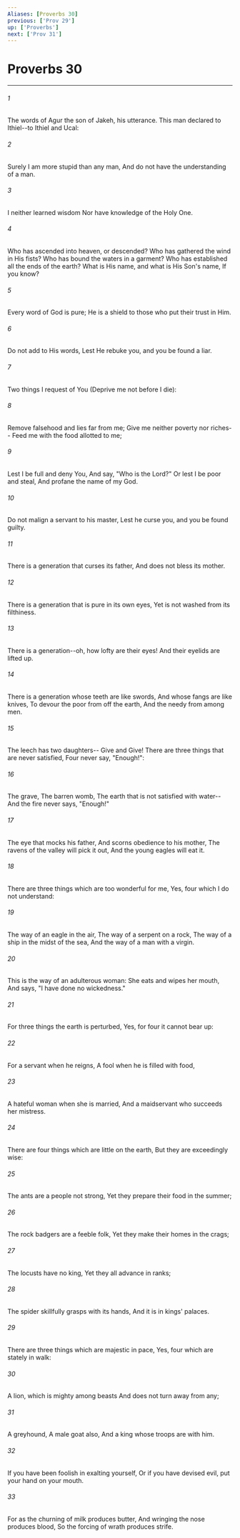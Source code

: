 ```yaml
---
Aliases: [Proverbs 30]
previous: ['Prov 29']
up: ['Proverbs']
next: ['Prov 31']
---
```

# Proverbs 30

***


###### 1 
The words of Agur the son of Jakeh, his utterance. This man declared to Ithiel--to Ithiel and Ucal: 

###### 2 
Surely I am more stupid than any man, And do not have the understanding of a man. 

###### 3 
I neither learned wisdom Nor have knowledge of the Holy One. 

###### 4 
Who has ascended into heaven, or descended? Who has gathered the wind in His fists? Who has bound the waters in a garment? Who has established all the ends of the earth? What is His name, and what is His Son's name, If you know? 

###### 5 
Every word of God is pure; He is a shield to those who put their trust in Him. 

###### 6 
Do not add to His words, Lest He rebuke you, and you be found a liar. 

###### 7 
Two things I request of You (Deprive me not before I die): 

###### 8 
Remove falsehood and lies far from me; Give me neither poverty nor riches-- Feed me with the food allotted to me; 

###### 9 
Lest I be full and deny You, And say, "Who is the Lord?" Or lest I be poor and steal, And profane the name of my God. 

###### 10 
Do not malign a servant to his master, Lest he curse you, and you be found guilty. 

###### 11 
There is a generation that curses its father, And does not bless its mother. 

###### 12 
There is a generation that is pure in its own eyes, Yet is not washed from its filthiness. 

###### 13 
There is a generation--oh, how lofty are their eyes! And their eyelids are lifted up. 

###### 14 
There is a generation whose teeth are like swords, And whose fangs are like knives, To devour the poor from off the earth, And the needy from among men. 

###### 15 
The leech has two daughters-- Give and Give! There are three things that are never satisfied, Four never say, "Enough!": 

###### 16 
The grave, The barren womb, The earth that is not satisfied with water-- And the fire never says, "Enough!" 

###### 17 
The eye that mocks his father, And scorns obedience to his mother, The ravens of the valley will pick it out, And the young eagles will eat it. 

###### 18 
There are three things which are too wonderful for me, Yes, four which I do not understand: 

###### 19 
The way of an eagle in the air, The way of a serpent on a rock, The way of a ship in the midst of the sea, And the way of a man with a virgin. 

###### 20 
This is the way of an adulterous woman: She eats and wipes her mouth, And says, "I have done no wickedness." 

###### 21 
For three things the earth is perturbed, Yes, for four it cannot bear up: 

###### 22 
For a servant when he reigns, A fool when he is filled with food, 

###### 23 
A hateful woman when she is married, And a maidservant who succeeds her mistress. 

###### 24 
There are four things which are little on the earth, But they are exceedingly wise: 

###### 25 
The ants are a people not strong, Yet they prepare their food in the summer; 

###### 26 
The rock badgers are a feeble folk, Yet they make their homes in the crags; 

###### 27 
The locusts have no king, Yet they all advance in ranks; 

###### 28 
The spider skillfully grasps with its hands, And it is in kings' palaces. 

###### 29 
There are three things which are majestic in pace, Yes, four which are stately in walk: 

###### 30 
A lion, which is mighty among beasts And does not turn away from any; 

###### 31 
A greyhound, A male goat also, And a king whose troops are with him. 

###### 32 
If you have been foolish in exalting yourself, Or if you have devised evil, put your hand on your mouth. 

###### 33 
For as the churning of milk produces butter, And wringing the nose produces blood, So the forcing of wrath produces strife.
